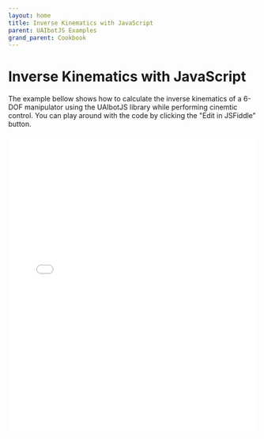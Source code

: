 ```yaml
---
layout: home
title: Inverse Kinematics with JavaScript
parent: UAIbotJS Examples
grand_parent: Cookbook
---
```


# Inverse Kinematics with JavaScript

The example bellow shows how to calculate the inverse kinematics of a 6-DOF manipulator using the UAIbotJS library while performing cinemtic control. You can play around with the code by clicking the "Edit in JSFiddle" button.

<iframe width="100%" height="600px" src="//jsfiddle.net/eulomelo/jda5nxtq/embedded/js,html,result/?accentColor=19bd39" allowfullscreen="allowfullscreen" allowpaymentrequest frameborder="0"></iframe>